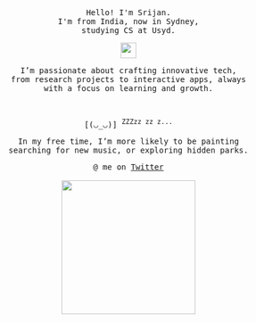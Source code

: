 <p align="center">
  <samp>
    Hello! I'm Srijan. <br /> I'm from India, now in Sydney, <br /> studying CS at Usyd.
  </samp>
</p>

<p align="center">
  <samp>
    <img src="https://github.com/pifafu/pifafu/assets/5679180/07d226f9-2b92-4077-af43-37c92be369f2" width="28px">
  </samp>
</p>

<p align="center">
  <samp>
    I’m passionate about crafting innovative tech, <br>from research projects to interactive apps, always <br> with a focus on learning and growth.
  </samp>
</p>


<br/>
<p align="center">
  <samp>
    [(◡_◡)] <sup>ZZZzz zz z...</sup>
  </samp>
<p align="center">

  
<p align="center">
  <samp>
    In my free time, I’m more likely to be painting <br /> 
    searching for new music, or exploring hidden parks.
  </samp>
</p>

<p align="center">
  <samp>
    @ me on <a href="https://twitter.com/pifafu">Twitter</a><br><br>
    <img src="https://i.imgur.com/kdKhgx6.gif" width="240px" align="center">
  </samp>
</p>


